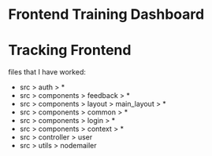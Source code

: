 # Frontend Training Dashboard

# Tracking Frontend

files that I have worked:

- src > auth > *
- src > components > feedback > *
- src > components > layout > main_layout > *
- src > components > common > *
- src > components > login > *
- src > components > context > *
- src > controller > user
- src > utils > nodemailer

